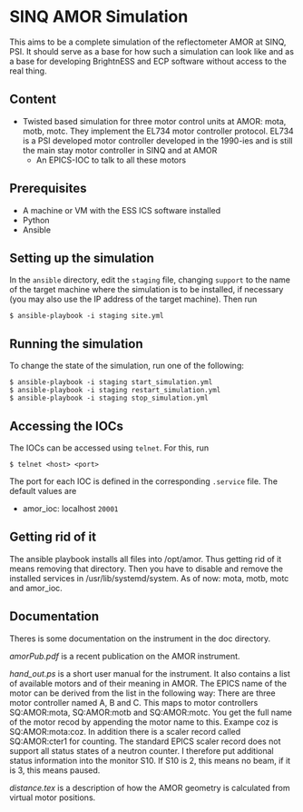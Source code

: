 SINQ AMOR Simulation
=================

This aims to be a complete simulation of the reflectometer AMOR at SINQ, PSI. It should serve as
a base for how such a simulation can look like and as a base for developing BrightnESS and ECP software
without access to the real thing.


## Content

* Twisted based simulation for three motor control units at AMOR:
  mota, motb, motc. They implement the EL734 motor controller
  protocol. EL734 is a PSI developed motor controller developed in the
  1990-ies and is still the main stay motor controller in SINQ and at
  AMOR
  * An EPICS-IOC to talk to all these motors

## Prerequisites

* A machine or VM with the ESS ICS software installed
* Python
* Ansible

## Setting up the simulation
In the `ansible` directory, edit the `staging` file, changing `support` to the
name of the target machine where the simulation is to be installed, if
necessary (you may also use the IP address of the target machine). Then run

    $ ansible-playbook -i staging site.yml

## Running the simulation
To change the state of the simulation, run one of the following:

    $ ansible-playbook -i staging start_simulation.yml
    $ ansible-playbook -i staging restart_simulation.yml
    $ ansible-playbook -i staging stop_simulation.yml

## Accessing the IOCs
The IOCs can be accessed using `telnet`. For this, run

    $ telnet <host> <port>

The port for each IOC is defined in the corresponding `.service` file. The
default values are

- amor_ioc:  localhost `20001`

## Getting rid of it

The ansible playbook installs all files into /opt/amor. Thus getting
rid of it means removing that directory. Then you have to disable and
remove the installed services in  /usr/lib/systemd/system. As of now:
mota, motb, motc and amor_ioc.


## Documentation

Theres is some documentation on the instrument in the doc
directory.

*amorPub.pdf* is a recent publication on the AMOR instrument.

*hand_out.ps* is a short user manual for the instrument. It also
 contains a list of available motors and of their meaning in AMOR.
 The EPICS name of the motor can be derived from the list in the
 following way: There are three motor controller named A, B and
 C. This maps to motor controllers SQ:AMOR:mota, SQ:AMOR:motb and
 SQ:AMOR:motc. You get the full name of the motor recod by appending
 the motor name to this. Exampe coz is SQ:AMOR:mota:coz. In addition
 there is a scaler record called SQ:AMOR:cter1 for counting. The
 standard EPICS scaler record does not support all status states of a
 neutron counter. I therefore put additional status information into
 the monitor S10. If S10 is 2, this means no beam, if it is 3, this
 means paused.

*distance.tex* is a description of how the AMOR geometry is calculated
 from virtual motor positions. 
 
